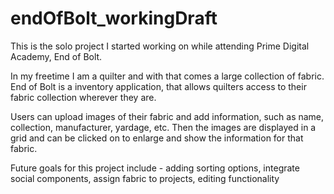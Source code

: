 # endOfBolt_workingDraft
This is the solo project I started working on while attending Prime Digital Academy, End of Bolt.  

In my freetime I am a quilter and with that comes a large collection of fabric.  End of Bolt is a inventory application, that allows quilters access to their fabric collection wherever they are.  

Users can upload images of their fabric and add information, such as name, collection, manufacturer, yardage, etc. Then the images are displayed in a grid and can be clicked on to enlarge and show the information for that fabric.  

Future goals for this project include - adding sorting options, integrate social components, assign fabric to projects, editing functionality
